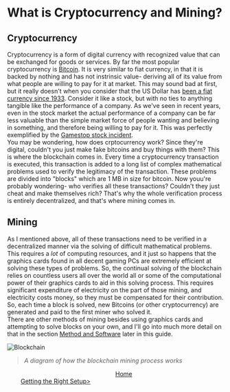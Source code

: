 # What is Cryptocurrency and Mining?
## Cryptocurrency
Cryptocurrency is a form of digital currency with recognized value that can be exchanged for goods or services.  By far the most popular cryptocurrency is [Bitcoin](https://bitcoin.org/en/).  It is very similar to fiat currency, in that it is backed by nothing and has not instrinsic value- deriving all of its value from what people are willing to pay for it at market.  This may sound bad at first, but it really doesn't when you consider that the US Dollar has [been a fiat currency since 1933](https://www.investopedia.com/terms/f/fiatmoney.asp).  Consider it like a stock, but with no ties to anything tangible like the performance of a company.  As we've seen in recent years, even in the stock market the actual performance of a company can be far less valuable than the simple market force of people wanting and believing in something, and therefore being willing to pay for it.  This was perfectly exemplified by the [Gamestop stock incident](https://en.wikipedia.org/wiki/GameStop_short_squeeze).  
You may be wondering, how does crptocurrency work? Since they're digital, couldn't you just make fake bitcoins and buy things with them?  This is where the blockchain comes in.  Every time a cryptocurrency transaction is executed, this transaction is added to a long list of complex mathematical problems used to verify the legitimacy of the transaction.  These  problems are divided into "blocks" which are 1 MB in size for bitcoin.  Now youu're probably wondering- who verifies all these transactions?  Couldn't they just cheat and make themselves rich?  That's why the whole verification process is entirely decentralized, and that's where mining comes in.  
## Mining
As I mentioned above, all of these transactions need to be verified in a decentralized manner via the solving of difficult mathematical problems.  This requires a _lot_ of computing resources, and it just so happens that the graphics cards found in all decent gaming PCs are extremely efficient at solving these types of problems.  So, the continual solving of the blockchain relies on countless users all over the world all or some of the computational power of their graphics cards to aid in this solving process.  This requires significant expenditure of electricity on the part of those mining, and electricity costs money, so they must be compensated for their contribution.  So, each time a block is solved, new Bitcoins (or other cryptocurrency) are generated and paid to the first miner who solved it.  
There are other methods of mining besides using graphics cards and attempting to solve blocks on your own, and I'll go into much more detail on that in the section [Method and Software](https://github.com/pgkraus/How-to-Mine-Crypto/blob/main/Method%20and%20Software.md) later in this guide.

![Blockchain](https://www.researchgate.net/publication/335357706/figure/fig1/AS:795083523756032@1566574092246/Functional-diagram-of-a-Blockchain-network.ppm)
>_A diagram of how the blockchain mining process works_

&nbsp; &nbsp; &nbsp; &nbsp; &nbsp; &nbsp; &nbsp; &nbsp; &nbsp; &nbsp; &nbsp; &nbsp; &nbsp; &nbsp; &nbsp; &nbsp; &nbsp; &nbsp; &nbsp; &nbsp; &nbsp; &nbsp; &nbsp; &nbsp; &nbsp; &nbsp; &nbsp; &nbsp; &nbsp; &nbsp; &nbsp; &nbsp; [Home](https://github.com/pgkraus/How-to-Mine-Crypto/blob/main/README.md) &nbsp; &nbsp; &nbsp; &nbsp; &nbsp; &nbsp; &nbsp; &nbsp; &nbsp; &nbsp; &nbsp; &nbsp; &nbsp; &nbsp; &nbsp; &nbsp; &nbsp; &nbsp; &nbsp; &nbsp; &nbsp; &nbsp; &nbsp; &nbsp; &nbsp; &nbsp; &nbsp; &nbsp; &nbsp; &nbsp; &nbsp; [Getting the Right Setup>](https://github.com/pgkraus/How-to-Mine-Crypto/blob/main/Getting%20the%20Right%20Setup.md)
